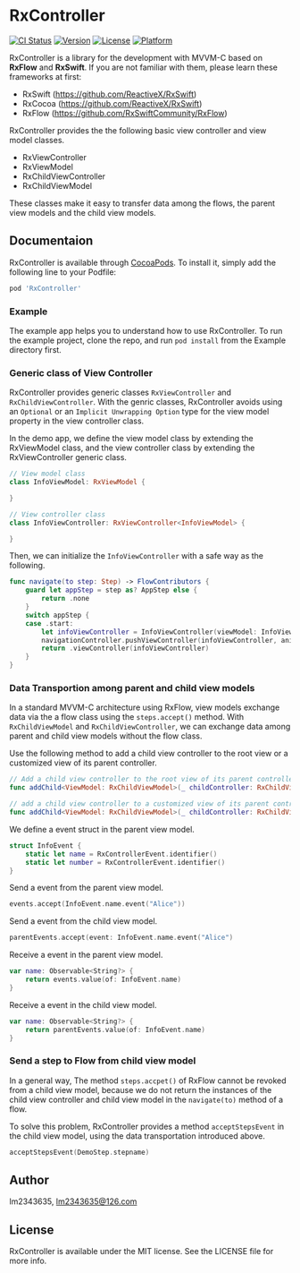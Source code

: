 # RxController

[![CI Status](https://img.shields.io/travis/lm2343635/RxController.svg?style=flat)](https://travis-ci.org/lm2343635/RxController)
[![Version](https://img.shields.io/cocoapods/v/RxController.svg?style=flat)](https://cocoapods.org/pods/RxController)
[![License](https://img.shields.io/cocoapods/l/RxController.svg?style=flat)](https://cocoapods.org/pods/RxController)
[![Platform](https://img.shields.io/cocoapods/p/RxController.svg?style=flat)](https://cocoapods.org/pods/RxController)

RxController is a library for the development with MVVM-C based on **RxFlow** and **RxSwift**.
If you are not familiar with them, please learn these frameworks at first:

- RxSwift (https://github.com/ReactiveX/RxSwift)
- RxCocoa (https://github.com/ReactiveX/RxSwift)
- RxFlow (https://github.com/RxSwiftCommunity/RxFlow)

RxController provides the the following basic view controller and view model classes.

- RxViewController
- RxViewModel
- RxChildViewController
- RxChildViewModel

These classes make it easy to transfer data among the flows, the parent view models and the child view models.

## Documentaion

RxController is available through [CocoaPods](https://cocoapods.org). To install
it, simply add the following line to your Podfile:

```ruby
pod 'RxController'
```

### Example

The example app helps you to understand how to use RxController.
To run the example project, clone the repo, and run `pod install` from the Example directory first.

### Generic class of View Controller

RxController provides generic classes `RxViewController` and `RxChildViewController`.
With the genric classes, RxController avoids using an `Optional` or an `Implicit Unwrapping Option` type for the view model property in the view controller class.

In the demo app, we define the view model class by extending the RxViewModel class, and the view controller class by extending the RxViewController generic class.

```Swift
// View model class
class InfoViewModel: RxViewModel {

}

// View controller class
class InfoViewController: RxViewController<InfoViewModel> {

}
```

Then, we can initialize the `InfoViewController` with a safe way as the following.

```Swift 
func navigate(to step: Step) -> FlowContributors {
    guard let appStep = step as? AppStep else {
        return .none
    }
    switch appStep {
    case .start:
        let infoViewController = InfoViewController(viewModel: InfoViewModel())
        navigationController.pushViewController(infoViewController, animated: false)
        return .viewController(infoViewController)
    }
}
```

### Data Transportion among parent and child view models

In a standard MVVM-C architecture using RxFlow, view models exchange data via the a flow class using the `steps.accept()` method.
With `RxChildViewModel` and `RxChildViewController`, we can exchange data among parent and child view models without the flow class.

Use the following method to add a child view controller to the root view or a customized view of its parent controller.

```Swift
// Add a child view controller to the root view of its parent controller.
func addChild<ViewModel: RxChildViewModel>(_ childController: RxChildViewController<ViewModel>, completion: ((UIView) -> Void)? = nil)

// add a child view controller to a customized view of its parent controller.
func addChild<ViewModel: RxChildViewModel>(_ childController: RxChildViewController<ViewModel>, to view: UIView, completion: ((UIView) -> Void)? = nil)
```

We define a event struct in the parent view model.

```Swift
struct InfoEvent {
    static let name = RxControllerEvent.identifier()
    static let number = RxControllerEvent.identifier()
}
```

Send a event from the parent view model.

```Swift
events.accept(InfoEvent.name.event("Alice"))
```

Send a event from the child view model.

```Swift
parentEvents.accept(event: InfoEvent.name.event("Alice")
```

Receive a event in the parent view model.

```Swift
var name: Observable<String?> {
    return events.value(of: InfoEvent.name)
}
```

Receive a event in the child view model.

```Swift
var name: Observable<String?> {
    return parentEvents.value(of: InfoEvent.name)
}
```

### Send a step to Flow from child view model

In a general way, The method `steps.accpet()` of RxFlow cannot be revoked from a child view model, because we do not return the instances of the child view controller and child view model in the `navigate(to)` method of a flow.

To solve this problem, RxController provides a method `acceptStepsEvent` in the child view model, using the data transportation introduced above.

```Swift
acceptStepsEvent(DemoStep.stepname)
```

## Author

lm2343635, lm2343635@126.com

## License

RxController is available under the MIT license. See the LICENSE file for more info.
